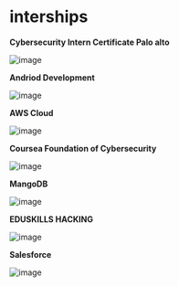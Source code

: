 # interships
**Cybersecurity Intern Certificate Palo alto** 

![image](https://github.com/user-attachments/assets/520ac6dd-6836-4c7a-847a-abd0fc89449f)

**Andriod Development**

![image](https://github.com/user-attachments/assets/12eac7c8-086b-4fb8-bb40-af88e5c5f6a7)

**AWS Cloud**

![image](https://github.com/user-attachments/assets/7e0f2558-f2ab-41ab-9cf0-e6f62685c4d7)

**Coursea Foundation of Cybersecurity**

![image](https://github.com/user-attachments/assets/8d1a95ba-43dd-4f72-b90c-b678082b51f9)

**MangoDB**

![image](https://github.com/user-attachments/assets/0946b647-c78d-4486-bdee-e62739a7c059)

**EDUSKILLS HACKING**

![image](https://github.com/user-attachments/assets/c685d8ff-471b-4d3f-860f-9cf0e5f73ed8)

**Salesforce**

![image](https://github.com/user-attachments/assets/eb42d6f4-bb34-4af7-8a37-220990ae2840)



